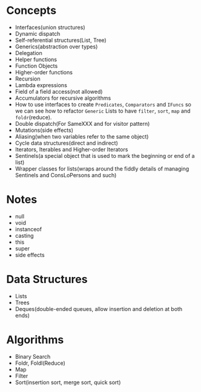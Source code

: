 # Concepts

- Interfaces(union structures)
- Dynamic dispatch
- Self-referential structures(List, Tree)
- Generics(abstraction over types)
- Delegation
- Helper functions
- Function Objects
- Higher-order functions
- Recursion
- Lambda expressions
- Field of a field access(not allowed)
- Accumulators for recursive algorithms
- How to use interfaces to create `Predicates`, `Comparators` and `IFuncs` so we can see how to refactor `Generic` Lists to have `filter`, `sort`, `map` and `foldr`(reduce).
- Double dispatch(For SameXXX and for visitor pattern)
- Mutations(side effects)
- Aliasing(when two variables refer to the same object)
- Cycle data structures(direct and indirect)
- Iterators, Iterables and Higher-order Iterators
- Sentinels(a special object that is used to mark the beginning or end of a list)
- Wrapper classes for lists(wraps around the fiddly details of managing Sentinels and ConsLoPersons and such)


# Notes
- null
- void
- instanceof
- casting
- this
- super
- side effects

# Data Structures

- Lists
- Trees
- Deques(double-ended queues, allow insertion and deletion at both ends)

# Algorithms
- Binary Search
- Foldr, Foldl(Reduce)
- Map
- Filter
- Sort(insertion sort, merge sort, quick sort)
